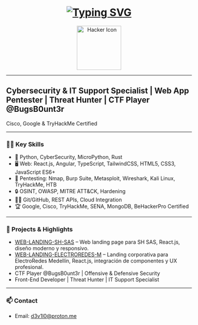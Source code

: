 <h1 align="center">
  <a href="https://git.io/typing-svg">
    <img src="https://readme-typing-svg.demolab.com?font=Fira+Code&size=75&duration=1400&pause=500&color=00FF00&background=000000EE&center=true&multiline=true&width=1920&height=384&lines=Hello+there+!;+I'm+d3v1l00;+Welcome+to+my+GitHub+profile" alt="Typing SVG" />
  </a>
</h1>

<div align="center">
  <img src="https://i.pinimg.com/736x/9a/41/20/9a412030b5e9d064089662fb0c3e9bf8.jpg" width="120px" alt="Hacker Icon" />
</div>

---

## Cybersecurity & IT Support Specialist | Web App Pentester | Threat Hunter | CTF Player @BugsB0unt3r
Cisco, Google & TryHackMe Certified

---

### 🐱‍💻 Key Skills

- 🐍 Python, CyberSecurity, MicroPython, Rust
- 🖥️ Web: React.js, Angular, TypeScript, TailwindCSS, HTML5, CSS3, JavaScript ES6+
- 🦾 Pentesting: Nmap, Burp Suite, Metasploit, Wireshark, Kali Linux, TryHackMe, HTB
- 🔒 OSINT, OWASP, MITRE ATT&CK, Hardening
- 🧑‍💻 Git/GitHub, REST APIs, Cloud Integration
- 🏆 Google, Cisco, TryHackMe, SENA, MongoDB, BeHackerPro Certified

---

### 🚀 Projects & Highlights

- [WEB-LANDING-SH-SAS](https://github.com/d3v1l00/WEB-LANDING-SH-SAS) – Web landing page para SH SAS, React.js, diseño moderno y responsivo.
- [WEB-LANDING-ELECTROREDES-M](https://github.com/d3v1l00/WEB-LANDING-ELECTROREDES-M) – Landing corporativa para ElectroRedes Medellín, React.js, integración de componentes y UX profesional.
- CTF Player @BugsB0unt3r | Offensive & Defensive Security
- Front-End Developer | Threat Hunter | IT Support Specialist

---

### 📫 Contact

- Email: d3v1l0@proton.me

<!-- Puedes agregar enlaces a tus proyectos destacados aquí -->
